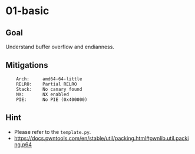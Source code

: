 # 01-basic

## Goal
Understand buffer overflow and endianness.

## Mitigations
```
    Arch:     amd64-64-little
    RELRO:    Partial RELRO
    Stack:    No canary found
    NX:       NX enabled
    PIE:      No PIE (0x400000)
```

## Hint
- Please refer to the `template.py`.
- https://docs.pwntools.com/en/stable/util/packing.html#pwnlib.util.packing.p64